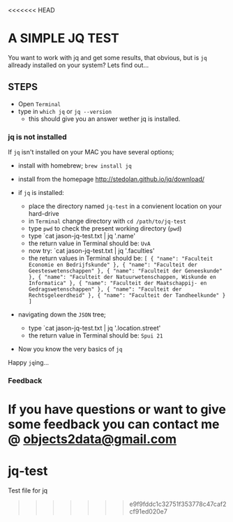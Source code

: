 <<<<<<< HEAD
# A SIMPLE JQ TEST #

You want to work with jq and get some results, that obvious, but is `jq` allready installed on your system?
Lets find out...

## STEPS ##

* Open `Terminal`
* type in `which jq` or `jq --version`
	* this should give you an answer wether jq is installed.

### jq is not installed ###

If `jq` isn't installed on your MAC you have several options;

* install with homebrew; `brew install jq`
* install from the homepage http://stedolan.github.io/jq/download/

* if `jq` is installed:
	* place the directory named `jq-test` in a convienent location on your hard-drive
	* in `Terminal` change directory with `cd /path/to/jq-test`
	* type `pwd` to check the present working directory (`pwd`)
	* type `cat jason-jq-test.txt | jq '.name'
	* the return value in Terminal should be: `UvA`
	* now try: `cat jason-jq-test.txt | jq '.faculties'
	* the return values in Terminal should be:
												```
												[
												  {
												    "name": "Faculteit Economie en Bedrijfskunde"
												  },
												  {
												    "name": "Faculteit der Geesteswetenschappen"
												  },
												  {
												    "name": "Faculteit der Geneeskunde"
												  },
												  {
												    "name": "Faculteit der Natuurwetenschappen, Wiskunde en Informatica"
												  },
												  {
												    "name": "Faculteit der Maatschappij- en Gedragswetenschappen"
												  },
												  {
												    "name": "Faculteit der Rechtsgeleerdheid"
												  },
												  {
												    "name": "Faculteit der Tandheelkunde"
												  }
												]	
												```

* navigating down the `JSON` tree;
	* type `cat jason-jq-test.txt | jq '.location.street'
	* the return value in Terminal should be: `Spui 21`
* Now you know the very basics of `jq`

Happy `jq`ing...

### Feedback ###

If you have questions or want to give some feedback you can contact me @ objects2data@gmail.com
=======
jq-test
=======

Test file for jq
>>>>>>> e9f9fddc1c32751f353778c47caf2cf91ed020e7
